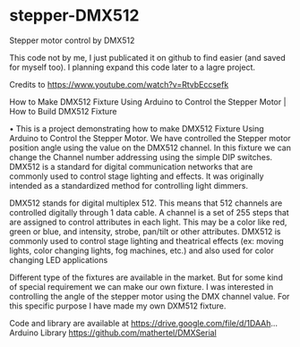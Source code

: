 # stepper-DMX512
Stepper motor control by DMX512

This code not by me, I just publicated it on github to find easier (and saved for myself too). I planning expand this code later to a lagre project.

Credits to https://www.youtube.com/watch?v=RtvbEccsefk

How to Make DMX512 Fixture Using Arduino to Control the Stepper Motor | How to Build DMX512 Fixture

• This is a project demonstrating how to make  DMX512 Fixture Using Arduino to Control the Stepper Motor. We have controlled the Stepper motor position angle using the value on the DMX512 channel. In this fixture we can change the Channel number addressing using the simple DIP switches. 
DMX512 is a standard for digital communication networks that are commonly used to control stage lighting and effects. It was originally intended as a standardized method for controlling light dimmers.

DMX512 stands for digital multiplex 512.  This means that 512 channels are controlled digitally through 1 data cable. A channel is a set of 255 steps that are assigned to control attributes in each light.  This may be a color like red, green or blue, and intensity, strobe, pan/tilt or other attributes.
DMX512 is commonly used to control stage lighting and theatrical effects (ex: moving lights, color changing lights, fog machines, etc.) and also used for color changing LED applications

Different type of the fixtures are available in the market. But for some kind of special requirement we can make our own fixture. 
I was interested in controlling the angle of the stepper motor using the DMX channel value. For this specific purpose I have made my own DXM512 fixture.

Code and library are available at
https://drive.google.com/file/d/1DAAh...
Arduino Library 
https://github.com/mathertel/DMXSerial
